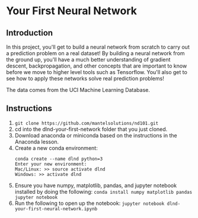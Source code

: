 # Your First Neural Network
## Introduction
In this project, you'll get to build a neural network from scratch to carry out a prediction problem on a real dataset! By building a neural network from the ground up, you'll have a much better understanding of gradient descent, backpropagation, and other concepts that are important to know before we move to higher level tools such as Tensorflow. You'll also get to see how to apply these networks solve real prediction problems!

The data comes from the UCI Machine Learning Database.

## Instructions
1. `git clone https://github.com/mantelsolutions/nd101.git`
2. cd into the dlnd-your-first-network folder that you just cloned.
3. Download anaconda or miniconda based on the instructions in the Anaconda lesson.
4. Create a new conda environment:
    ```
    conda create --name dlnd python=3
    Enter your new environment:
    Mac/Linux: >> source activate dlnd
    Windows: >> activate dlnd
    ```
5. Ensure you have numpy, matplotlib, pandas, and jupyter notebook installed by doing the following:
    `conda install numpy matplotlib pandas jupyter notebook`
6. Run the following to open up the notebook:
    `jupyter notebook dlnd-your-first-neural-network.ipynb`
